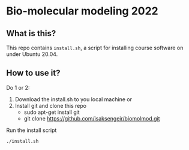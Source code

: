 # Bio-molecular modeling 2022

## What is this?
This repo contains `install.sh`, a script for installing course
software on under Ubuntu 20.04.

## How to use it?
Do 1 or 2:
1. Download the install.sh to you local machine or
2. Install git and clone this repo
   - sudo apt-get install git
   - git clone https://github.com/isaksengeir/biomolmod.git

Run the install script
```bash=1
./install.sh
```


	 

